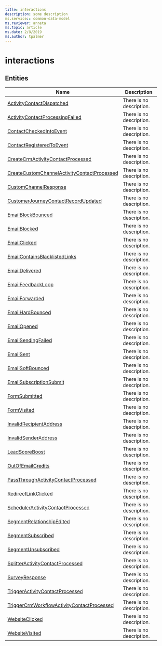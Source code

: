 ```yaml
---
title: interactions
description: some description
ms.service:: common-data-model
ms.reviewer: anneta
ms.topic: article
ms.date: 2/8/2019
ms.author: tpalmer
---
```


# interactions

## Entities

|Name|Description|
|---|---|
|[ActivityContactDispatched](ActivityContactDispatched.md)|There is no description.|
|[ActivityContactProcessingFailed](ActivityContactProcessingFailed.md)|There is no description.|
|[ContactCheckedIntoEvent](ContactCheckedIntoEvent.md)|There is no description.|
|[ContactRegisteredToEvent](ContactRegisteredToEvent.md)|There is no description.|
|[CreateCrmActivityContactProcessed](CreateCrmActivityContactProcessed.md)|There is no description.|
|[CreateCustomChannelActivityContactProcessed](CreateCustomChannelActivityContactProcessed.md)|There is no description.|
|[CustomChannelResponse](CustomChannelResponse.md)|There is no description.|
|[CustomerJourneyContactRecordUpdated](CustomerJourneyContactRecordUpdated.md)|There is no description.|
|[EmailBlockBounced](EmailBlockBounced.md)|There is no description.|
|[EmailBlocked](EmailBlocked.md)|There is no description.|
|[EmailClicked](EmailClicked.md)|There is no description.|
|[EmailContainsBlacklistedLinks](EmailContainsBlacklistedLinks.md)|There is no description.|
|[EmailDelivered](EmailDelivered.md)|There is no description.|
|[EmailFeedbackLoop](EmailFeedbackLoop.md)|There is no description.|
|[EmailForwarded](EmailForwarded.md)|There is no description.|
|[EmailHardBounced](EmailHardBounced.md)|There is no description.|
|[EmailOpened](EmailOpened.md)|There is no description.|
|[EmailSendingFailed](EmailSendingFailed.md)|There is no description.|
|[EmailSent](EmailSent.md)|There is no description.|
|[EmailSoftBounced](EmailSoftBounced.md)|There is no description.|
|[EmailSubscriptionSubmit](EmailSubscriptionSubmit.md)|There is no description.|
|[FormSubmitted](FormSubmitted.md)|There is no description.|
|[FormVisited](FormVisited.md)|There is no description.|
|[InvalidRecipientAddress](InvalidRecipientAddress.md)|There is no description.|
|[InvalidSenderAddress](InvalidSenderAddress.md)|There is no description.|
|[LeadScoreBoost](LeadScoreBoost.md)|There is no description.|
|[OutOfEmailCredits](OutOfEmailCredits.md)|There is no description.|
|[PassThroughActivityContactProcessed](PassThroughActivityContactProcessed.md)|There is no description.|
|[RedirectLinkClicked](RedirectLinkClicked.md)|There is no description.|
|[SchedulerActivityContactProcessed](SchedulerActivityContactProcessed.md)|There is no description.|
|[SegmentRelationshipEdited](SegmentRelationshipEdited.md)|There is no description.|
|[SegmentSubscribed](SegmentSubscribed.md)|There is no description.|
|[SegmentUnsubscribed](SegmentUnsubscribed.md)|There is no description.|
|[SplitterActivityContactProcessed](SplitterActivityContactProcessed.md)|There is no description.|
|[SurveyResponse](SurveyResponse.md)|There is no description.|
|[TriggerActivityContactProcessed](TriggerActivityContactProcessed.md)|There is no description.|
|[TriggerCrmWorkflowActivityContactProcessed](TriggerCrmWorkflowActivityContactProcessed.md)|There is no description.|
|[WebsiteClicked](WebsiteClicked.md)|There is no description.|
|[WebsiteVisited](WebsiteVisited.md)|There is no description.|
